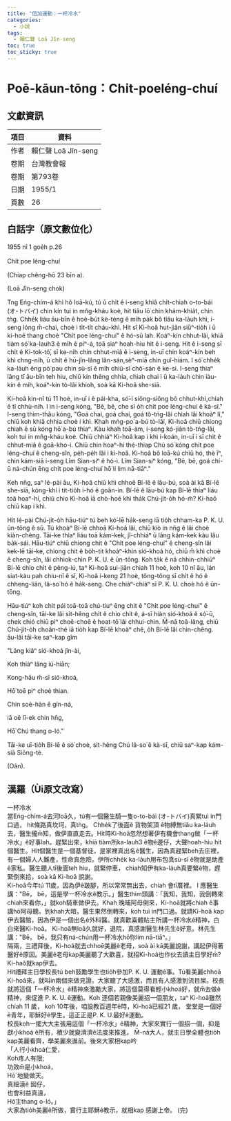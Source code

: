 ```yaml
---
title: "倍加運動：一杯冷水"
categories:
  - 小說
tags:
  - 賴仁聲 Loā Jîn-seng
toc: true
toc_sticky: true
---
```


# Poē-kāun-tōng：Chi̍t-poeléng-chuí

## 文獻資訊

| 項目 | 資料 |
|---|---|
| 作者 | 賴仁聲 Loā Jîn-seng |
| 卷期 | 台灣教會報 |
| 卷期 | 第793卷 |
| 日期 | 1955/1 |
| 頁數 | 26 |

## 白話字（原文數位化）

1955 nî 1 goe̍h p.26

Chi̍t poe léng-chuí

(Chiap chêng-hō 23 bīn a).

(Loā Jîn-seng chok)

Tng Eńg-chím-á khì hô loā-kú, tú ū chi̍t ê i-seng khiâ chi̍t-chiah o-to-bái (オ-トバイ) chin kín tuì in mn̂g-kháu koè, hit tiâu lō͘ chin khám-khia̍t, chin tǹg. Chhe̍k liáu āu-bīn ê hoè-bu̍t kè-téng ê mi̍h pa̍k bô tiâu ka-la̍uh khì, i-seng lóng m̄-chai, choè i ti̍t-ti̍t cháu-khì. Hit sî Ki-hoâ hut-jiân siūⁿ-tio̍h i ū ki-hoē thang choè "Chi̍t poe léng-chuí" ê hó-sū lah. Koáⁿ-kín chhut-lâi, khiā tiàm só͘ ka-lauh3 ê mi̍h ê piⁿ-á, toā siaⁿ hoah-hiu hit ê i-seng. Hit ê i-seng sī chi̍t ê Ki-tok-tô͘, sī ke-ni̍h chin chhut-miâ ê i-seng, in-uī chin koáⁿ-kín beh khì chng-ni̍h, ū chi̍t ê hū-jîn-lâng lân-sán,sèⁿ-miā chin guî-hiám. I só͘ chhe̍k ka-la̍uh ēng pò͘ pau chin sù-sī ê mi̍h chiū-sī chō͘-sán ê ke-si. I-seng thiaⁿ lâng tī āu-bīn teh hiu, chiū kín thêng chhia, chiah chai i ū ka-la̍uh chin iàu-kín ê mi̍h, koáⁿ-kín tò-lâi khioh, soà kā Ki-hoâ she-siā.

Ki-hoâ kin-nî tú 11 hoè, in-uī i ê pái-kha, só͘-í siông-siông bô chhut-khì,chiah ē tī chhù-nih. I ìn i-seng kóng, "Bē, bē, che sī o̍h chi̍t poe léng-chuí ê kà-sī." I-seng thìm-thâu kóng, "Goá chai, goá chai, goá tò-tńg-lâi chiah lâi khoàⁿ lí," chiū koh khiâ chhia choè i khì. Khah mńg-po͘ a-bú tò-lâi, Ki-hoâ chiū chiong chiah ê sū kóng hō͘ a-bú thiaⁿ. Kàu khah toā-àm, i-seng kó-jiân tò-tńg-lâi, koh tuì in mn̂g-kháu koè. Chiū chhiáⁿ Ki-hoâ kap i khì i-koán, in-uī i sī chi̍t ê chhut-miâ ê goā-kho-i. Chiū chin hoaⁿ-hí thé-thiap Chú só͘ kóng chi̍t poe léng-chuí ê cheng-sîn, pe̍h-pe̍h lâi i ki-hoâ. Ki-hoâ bô loā-kú chiū hó, thè īⁿ, chin kám-siā i-seng Lîm Sian-siⁿ ê hó-ì. Lîm Sian-siⁿ kóng, "Bē, bē, goá chí-ū ná-chún ēng chi̍t poe léng-chuí hō͘ lí lim nā-tiāⁿ."

Keh nn̄g, saⁿ lé-pài āu, Ki-hoâ chiū khì chhoē Bí-lē ê lāu-bú, soà ài kā Bí-lē she-siā, kóng-khí i tit-tio̍h i-hó ê goân-in. Bí-lē ê lāu-bú kap Bí-lē thiaⁿ liáu toā hoaⁿ-hí, chiū chio Ki-hoâ iā chò-hoé khì tha̍k Chú-ji̍t-o̍h hó-m̄? Ki-haô chiū kap i khì.

Hit lé-pài Chú-ji̍t-o̍h hāu-tiúⁿ tú beh kó͘-lē ha̍k-seng iā tio̍h chham-ka P. K. U. ūn-tōng ê sū. Tú khoàⁿ Bí-lē chhoā Ki-hoâ lâi, chiū kiò in nn̄g ê lâi choè kiàn-chèng. Tāi-ke thiaⁿ liáu toā kám-kek, jî-chhiáⁿ ū lâng kám-kek kàu lâu ba̍k-sái. Hāu-tiúⁿ chiū chiong chit ê "Chi̍t poe léng-chuí" ê cheng-sîn lâi kek-lē tāi-ke, chiong chit ê bo̍h-tit khoàⁿ-khin sió-khoá hó, chiū m̄ khì choè ê cheng-sîn, lâi chhiok-chìn P. K. U. ê ūn-tōng. Koh ta̍k ê nā chhin-chhiūⁿ Bí-lē chio chi̍t ê pêng-iú, taⁿ Ki-hoâ sui-jiân chiah 11 hoè, koh 10 nî āu, lán siat-kàu pah chiu-nî ê sî, Ki-hoâ í-keng 21 hoè, tông-tông sī chi̍t ê hó ê chheng-liân, Iâ-so͘ hó ê ha̍k-seng. Che chiàⁿ-chiàⁿ sī P. K. U. choè hó ê ūn-tōng.

Hāu-tiúⁿ koh chi̍t pái toā-toā chú-tiuⁿ ēng chit ê "Chi̍t poe léng-chuí" ê cheng-sîn, tāi-ke lâi si̍t-hêng chi̍t ê chio chi̍t ê, á-sī hiàn sió-khoá ê só͘-ū, chek chió chiū pìⁿ choē-choē ê hoat-tō͘ lâi chhui-chìn. M̄-nā toā-lâng, chiū Chú-ji̍t-o̍h choân-thé iā tio̍h kap Bí-lē khoàⁿ chê, o̍h Bí-lē lâi chìn-chêng. āu-lâi tāi-ke saⁿ-kap gîm

"Lâng kiâⁿ sió-khoá jîn-ài,

Koh thiàⁿ lâng iú-hiān;

Kong-hāu m̄-sī sió-khoá,

Hō͘ toē pìⁿ choè thian.

Chin soè-hàn ê gín-ná,

iā oē lī-ek chin hn̄g,

Hō͘ Chú thang o-ló."

Tāi-ke uī-tio̍h Bí-lē ê só͘ choè, si̍t-hêng Chú Iâ-so͘ ê kà-sī, chiū saⁿ-kap kám-siā Siōng-tè.

(Oân).

## 漢羅（Ùi原文改寫）

一杯冷水 <br />當Eńg-chím-á去河loā久，tú有一個醫生騎一隻o-to-bái (オ-トバイ)真緊tuì in門口過， hit條路真坎坷，真tǹg。 Chhe̍k了後面ê 貨物架頂 ê物縛無tiâu ka-la̍uh去，醫生攏m̄知，做伊直直走去。Hit時Ki-hoâ忽然想著伊有機會thang做「一杯冷水」ê好事lah。趕緊出來，khiā tiàm所ka-lauh3 ê物ê邊仔，大聲hoah-hiu hit個醫生。Hit個醫生是一個基督徒，是家裡真出名ê醫生，因為真趕緊beh去庄裡，有一個婦人人難產，性命真危險。伊所chhe̍k ka-la̍uh用布包真sù-sī ê物就是助產ê家私。醫生聽人tī後面teh hiu，就緊停車， chiah知伊有ka-la̍uh真要緊ê物，趕緊倒來拾，soà kā Ki-hoâ 說謝。<br />Ki-hoâ今年tú 11歲，因為伊ê跛腳，所以常常無出去，chiah 會tī厝裡。 I 應醫生講："Bē， bē，這是學一杯冷水ê教示。」醫生thìm頭講：「我知，我知，我倒轉來chiah來看你，」就koh騎車做伊去。Khah 晚晡阿母倒來，Ki-hoâ就將chiah ê事講hō͘阿母聽。到khah大暗，醫生果然倒轉來，koh tuì in門口過。就請Ki-hoâ kap伊去醫館，因為伊是一個出名ê外科醫。就真歡喜體貼主所講一杯冷水ê精神，白白來醫Ki-hoâ。 Ki-hoâ無loā久就好，退院，真感謝醫生林先生ê好意。林先生講："Bē， bē，我只有ná-chún用一杯冷水hō͘你lim nā-tiāⁿ。」<br />隔兩，三禮拜後，Ki-hoâ就去chhoē美麗ê老母，soà ài kā美麗說謝，講起伊得著醫好ê原因。美麗ê老母kap美麗聽了大歡喜，就招Ki-hoâ也作伙去讀主日學好m̄? Ki-haô就kap伊去。<br />Hit禮拜主日學校長tú beh鼓勵學生也tio̍h參加P. K. U. 運動ê事。Tú看美麗chhoā Ki-hoâ來，就叫in兩個來做見證。大家聽了大感激，而且有人感激到流目屎。校長就將這個「一杯冷水」ê精神來激勵大家，將這個莫得看輕小khoá好，就m̄去做ê精神，來促進 P. K. U. ê運動。Koh 逐個若親像美麗招一個朋友，taⁿ Ki-hoâ雖然chiah 11 歲， koh 10年後，咱設教百週年ê時，Ki-hoâ已經21 歲， 堂堂是一個好ê青年，耶穌好ê學生。這正正是P. K. U.最好ê運動。<br />校長koh一擺大大主張用這個「一杯冷水」ê精神，大家來實行一個招一個，抑是獻小khoá ê所有，積少就變濟濟ê法度來推進。 M̄-nā大人，就主日學全體也tio̍h kap美麗看齊，學美麗來進前。後來大家相kap吟<br />「人行小khoá仁愛，<br />Koh疼人有限;<br />功效m̄是小khoá，<br />Hō͘ 地變做天。<br />真細漢ê 囡仔，<br />也會利益真遠，<br />Hō͘主thang o-ló。」<br />大家為tio̍h美麗ê所做，實行主耶穌ê教示，就相kap 感謝上帝。 (完)
